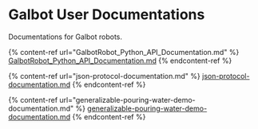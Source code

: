 # Galbot User Documentations

Documentations for Galbot robots.

{% content-ref url="GalbotRobot_Python_API_Documentation.md" %}
[GalbotRobot\_Python\_API\_Documentation.md](GalbotRobot\_Python\_API\_Documentation.md)
{% endcontent-ref %}

{% content-ref url="json-protocol-documentation.md" %}
[json-protocol-documentation.md](json-protocol-documentation.md)
{% endcontent-ref %}

{% content-ref url="generalizable-pouring-water-demo-documentation.md" %}
[generalizable-pouring-water-demo-documentation.md](generalizable-pouring-water-demo-documentation.md)
{% endcontent-ref %}
